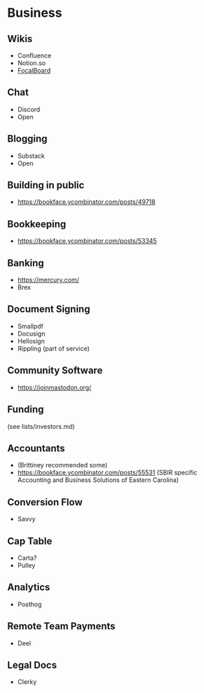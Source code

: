# Business

## Wikis
- Confluence
- Notion.so
- [FocalBoard](https://www.focalboard.com/)

## Chat
- Discord
- Open

## Blogging
- Substack
- Open

## Building in public
- https://bookface.ycombinator.com/posts/49718

## Bookkeeping
- https://bookface.ycombinator.com/posts/53345

## Banking
- https://mercury.com/
- Brex

## Document Signing
- Smallpdf
- Docusign
- Hellosign
- Rippling (part of service)

## Community Software
- https://joinmastodon.org/

## Funding
(see lists/investors.md)

## Accountants
- (Brittiney recommended some)
- https://bookface.ycombinator.com/posts/55531 (SBIR specific Accounting and Business Solutions of Eastern Carolina)

## Conversion Flow
- Savvy

## Cap Table
- Carta?
- Pulley

## Analytics
- Posthog

## Remote Team Payments
- Deel

## Legal Docs
- Clerky


